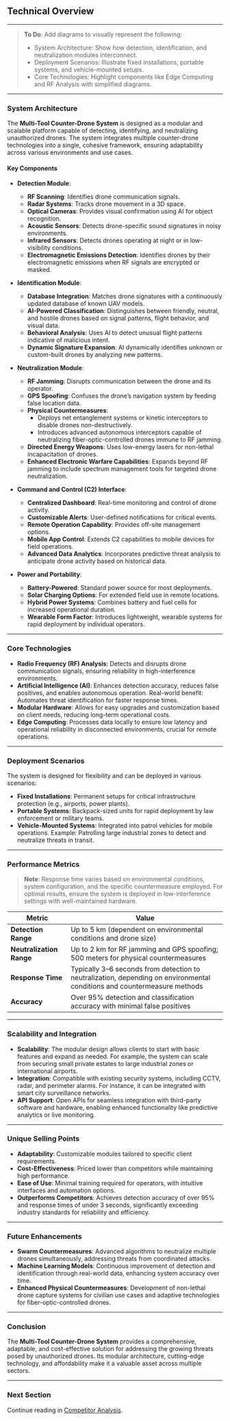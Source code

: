 ## **Technical Overview**

---

> **To Do**: Add diagrams to visually represent the following:
>
> - System Architecture: Show how detection, identification, and neutralization modules interconnect.
> - Deployment Scenarios: Illustrate fixed installations, portable systems, and vehicle-mounted setups.
> - Core Technologies: Highlight components like Edge Computing and RF Analysis with simplified diagrams.

---

### **System Architecture**

The **Multi-Tool Counter-Drone System** is designed as a modular and scalable platform capable of detecting, identifying, and neutralizing unauthorized drones. The system integrates multiple counter-drone technologies into a single, cohesive framework, ensuring adaptability across various environments and use cases.

#### **Key Components**

- **Detection Module**:
  - **RF Scanning**: Identifies drone communication signals.
  - **Radar Systems**: Tracks drone movement in a 3D space.
  - **Optical Cameras**: Provides visual confirmation using AI for object recognition.
  - **Acoustic Sensors**: Detects drone-specific sound signatures in noisy environments.
  - **Infrared Sensors**: Detects drones operating at night or in low-visibility conditions.
  - **Electromagnetic Emissions Detection**: Identifies drones by their electromagnetic emissions when RF signals are encrypted or masked.

- **Identification Module**:
  - **Database Integration**: Matches drone signatures with a continuously updated database of known UAV models.
  - **AI-Powered Classification**: Distinguishes between friendly, neutral, and hostile drones based on signal patterns, flight behavior, and visual data.
  - **Behavioral Analysis**: Uses AI to detect unusual flight patterns indicative of malicious intent.
  - **Dynamic Signature Expansion**: AI dynamically identifies unknown or custom-built drones by analyzing new patterns.

- **Neutralization Module**:
  - **RF Jamming**: Disrupts communication between the drone and its operator.
  - **GPS Spoofing**: Confuses the drone’s navigation system by feeding false location data.
  - **Physical Countermeasures**:
    - Deploys net entanglement systems or kinetic interceptors to disable drones non-destructively.
    - Introduces advanced autonomous interceptors capable of neutralizing fiber-optic-controlled drones immune to RF jamming.
  - **Directed Energy Weapons**: Uses low-energy lasers for non-lethal incapacitation of drones.
  - **Enhanced Electronic Warfare Capabilities**: Expands beyond RF jamming to include spectrum management tools for targeted drone neutralization.

- **Command and Control (C2) Interface**:
  - **Centralized Dashboard**: Real-time monitoring and control of drone activity.
  - **Customizable Alerts**: User-defined notifications for critical events.
  - **Remote Operation Capability**: Provides off-site management options.
  - **Mobile App Control**: Extends C2 capabilities to mobile devices for field operations.
  - **Advanced Data Analytics**: Incorporates predictive threat analysis to anticipate drone activity based on historical data.

- **Power and Portability**:
  - **Battery-Powered**: Standard power source for most deployments.
  - **Solar Charging Options**: For extended field use in remote locations.
  - **Hybrid Power Systems**: Combines battery and fuel cells for increased operational duration.
  - **Wearable Form Factor**: Introduces lightweight, wearable systems for rapid deployment by individual operators.

---

### **Core Technologies**

- **Radio Frequency (RF) Analysis**: Detects and disrupts drone communication signals, ensuring reliability in high-interference environments.
- **Artificial Intelligence (AI)**: Enhances detection accuracy, reduces false positives, and enables autonomous operation. Real-world benefit: Automates threat identification for faster response times.
- **Modular Hardware**: Allows for easy upgrades and customization based on client needs, reducing long-term operational costs.
- **Edge Computing**: Processes data locally to ensure low latency and operational reliability in disconnected environments, crucial for remote operations.

---

### **Deployment Scenarios**

The system is designed for flexibility and can be deployed in various scenarios:

- **Fixed Installations**: Permanent setups for critical infrastructure protection (e.g., airports, power plants).
- **Portable Systems**: Backpack-sized units for rapid deployment by law enforcement or military teams.
- **Vehicle-Mounted Systems**: Integrated into patrol vehicles for mobile operations. Example: Patrolling large industrial zones to detect and neutralize threats in transit.

---

### **Performance Metrics**

> **Note**: Response time varies based on environmental conditions, system configuration, and the specific countermeasure employed. For optimal results, ensure the system is deployed in low-interference settings with well-maintained hardware.

| **Metric**               | **Value**                                                                                                                |
| ------------------------ | ------------------------------------------------------------------------------------------------------------------------ |
| **Detection Range**      | Up to 5 km (dependent on environmental conditions and drone size)                                                        |
| **Neutralization Range** | Up to 2 km for RF jamming and GPS spoofing; 500 meters for physical countermeasures                                      |
| **Response Time**        | Typically 3–6 seconds from detection to neutralization, depending on environmental conditions and countermeasure methods |
| **Accuracy**             | Over 95% detection and classification accuracy with minimal false positives                                              |

---

### **Scalability and Integration**

- **Scalability**: The modular design allows clients to start with basic features and expand as needed. For example, the system can scale from securing small private estates to large industrial zones or international airports.
- **Integration**: Compatible with existing security systems, including CCTV, radar, and perimeter alarms. For instance, it can be integrated with smart city surveillance networks.
- **API Support**: Open APIs for seamless integration with third-party software and hardware, enabling enhanced functionality like predictive analytics or live monitoring.

---

### **Unique Selling Points**

- **Adaptability**: Customizable modules tailored to specific client requirements.
- **Cost-Effectiveness**: Priced lower than competitors while maintaining high performance.
- **Ease of Use**: Minimal training required for operators, with intuitive interfaces and automation options.
- **Outperforms Competitors**: Achieves detection accuracy of over 95% and response times of under 3 seconds, significantly exceeding industry standards for reliability and efficiency.

---

### **Future Enhancements**

- **Swarm Countermeasures**: Advanced algorithms to neutralize multiple drones simultaneously, addressing threats from coordinated attacks.
- **Machine Learning Models**: Continuous improvement of detection and identification through real-world data, enhancing system accuracy over time.
- **Enhanced Physical Countermeasures**: Development of non-lethal drone capture systems for civilian use cases and adaptive technologies for fiber-optic-controlled drones.

---

### **Conclusion**

The **Multi-Tool Counter-Drone System** provides a comprehensive, adaptable, and cost-effective solution for addressing the growing threats posed by unauthorized drones. Its modular architecture, cutting-edge technology, and affordability make it a valuable asset across multiple sectors.

---

### **Next Section**

Continue reading in [Competitor Analysis](./competitor_analysis.html).
